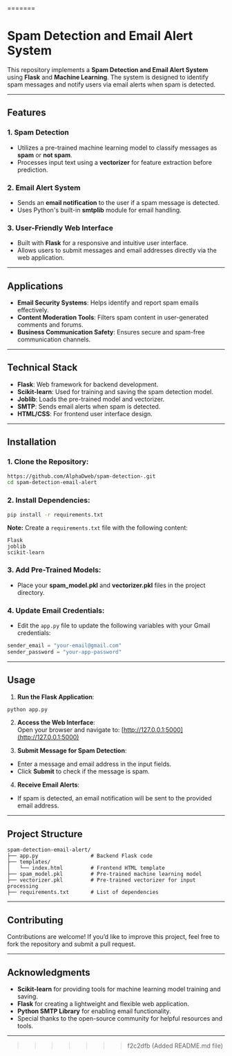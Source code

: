 
=======
# Spam Detection and Email Alert System  

This repository implements a **Spam Detection and Email Alert System** using **Flask** and **Machine Learning**. The system is designed to identify spam messages and notify users via email alerts when spam is detected.  

---

## Features  

### 1. **Spam Detection**  
- Utilizes a pre-trained machine learning model to classify messages as **spam** or **not spam**.  
- Processes input text using a **vectorizer** for feature extraction before prediction.  

### 2. **Email Alert System**  
- Sends an **email notification** to the user if a spam message is detected.  
- Uses Python's built-in **smtplib** module for email handling.  

### 3. **User-Friendly Web Interface**  
- Built with **Flask** for a responsive and intuitive user interface.  
- Allows users to submit messages and email addresses directly via the web application.  

---

## Applications  

- **Email Security Systems**: Helps identify and report spam emails effectively.  
- **Content Moderation Tools**: Filters spam content in user-generated comments and forums.  
- **Business Communication Safety**: Ensures secure and spam-free communication channels.  

---

## Technical Stack  

- **Flask**: Web framework for backend development.  
- **Scikit-learn**: Used for training and saving the spam detection model.  
- **Joblib**: Loads the pre-trained model and vectorizer.  
- **SMTP**: Sends email alerts when spam is detected.  
- **HTML/CSS**: For frontend user interface design.  

---

## Installation  

### 1. Clone the Repository:  
```bash  
https://github.com/AlphaDweb/spam-detection-.git
cd spam-detection-email-alert  
```  

### 2. Install Dependencies:  
```bash  
pip install -r requirements.txt  
```  

**Note:** Create a `requirements.txt` file with the following content:  
```
Flask  
joblib  
scikit-learn  
```  

### 3. Add Pre-Trained Models:  
- Place your **spam_model.pkl** and **vectorizer.pkl** files in the project directory.  

### 4. Update Email Credentials:  
- Edit the `app.py` file to update the following variables with your Gmail credentials:  
```python  
sender_email = "your-email@gmail.com"  
sender_password = "your-app-password"  
```  

---

## Usage  

1. **Run the Flask Application**:  
```bash  
python app.py  
```  

2. **Access the Web Interface**:  
Open your browser and navigate to: [http://127.0.0.1:5000](http://127.0.0.1:5000)  

3. **Submit Message for Spam Detection**:  
- Enter a message and email address in the input fields.  
- Click **Submit** to check if the message is spam.  

4. **Receive Email Alerts**:  
- If spam is detected, an email notification will be sent to the provided email address.  

---

## Project Structure  

```
spam-detection-email-alert/  
├── app.py                 # Backend Flask code  
├── templates/  
│   └── index.html         # Frontend HTML template  
├── spam_model.pkl         # Pre-trained machine learning model  
├── vectorizer.pkl         # Pre-trained vectorizer for input processing  
├── requirements.txt       # List of dependencies  
```  

---

## Contributing  

Contributions are welcome! If you’d like to improve this project, feel free to fork the repository and submit a pull request.  

---

## Acknowledgments  

- **Scikit-learn** for providing tools for machine learning model training and saving.  
- **Flask** for creating a lightweight and flexible web application.  
- **Python SMTP Library** for enabling email functionality.  
- Special thanks to the open-source community for helpful resources and tools.  

---
>>>>>>> f2c2dfb (Added README.md file)
